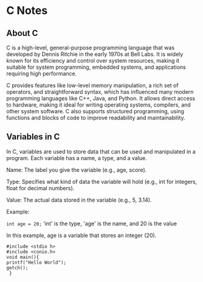 # C Notes 

## About C 
C is a high-level, general-purpose programming language that was developed by Dennis Ritchie in the early 1970s at Bell Labs. It is widely known for its efficiency and control over system resources, making it suitable for system programming, embedded systems, and applications requiring high performance.

C provides features like low-level memory manipulation, a rich set of operators, and straightforward syntax, which has influenced many modern programming languages like C++, Java, and Python. It allows direct access to hardware, making it ideal for writing operating systems, compilers, and other system software. C also supports structured programming, using functions and blocks of code to improve readability and maintainability.

## Variables in C 

In C, variables are used to store data that can be used and manipulated in a program. Each variable has a name, a type, and a value.

Name: The label you give the variable (e.g., age, score).

Type: Specifies what kind of data the variable will hold (e.g., int for integers, float for decimal numbers).

Value: The actual data stored in the variable (e.g., 5, 3.14).


Example:

``` int age = 20; ```  'int' is the type, 'age' is the name, and 20 is the value

In this example, age is a variable that stores an integer (20).



```
#include <stdio h>
#include <conio.h>
void main(){
printf("Hello World");
getch();
 }
```
